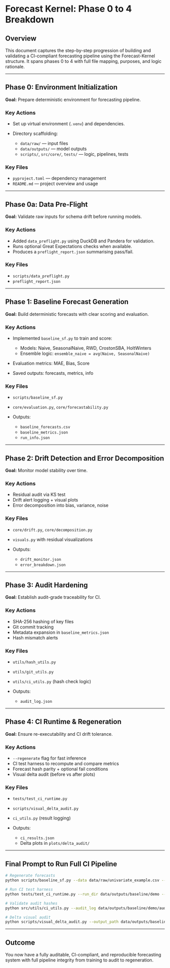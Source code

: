 # Forecast Kernel: Phase 0 to 4 Breakdown

## Overview

This document captures the step-by-step progression of building and validating a CI-compliant forecasting pipeline using the Forecast-Kernel structure. It spans phases 0 to 4 with full file mapping, purposes, and logic rationale.

---

## Phase 0: Environment Initialization

**Goal:** Prepare deterministic environment for forecasting pipeline.

### Key Actions

* Set up virtual environment (`.venv`) and dependencies.
* Directory scaffolding:

  * `data/raw/` — input files
  * `data/outputs/` — model outputs
  * `scripts/`, `src/core/`, `tests/` — logic, pipelines, tests

### Key Files

* `pyproject.toml` — dependency management
* `README.md` — project overview and usage

---

## Phase 0a: Data Pre-Flight

**Goal:** Validate raw inputs for schema drift before running models.

### Key Actions

* Added `data_preflight.py` using DuckDB and Pandera for validation.
* Runs optional Great Expectations checks when available.
* Produces a `preflight_report.json` summarising pass/fail.

### Key Files

* `scripts/data_preflight.py`
* `preflight_report.json`

---

## Phase 1: Baseline Forecast Generation

**Goal:** Build deterministic forecasts with clear scoring and evaluation.

### Key Actions

* Implemented `baseline_sf.py` to train and score:

  * Models: Naive, SeasonalNaive, RWD, CrostonSBA, HoltWinters
  * Ensemble logic: `ensemble_naive = avg(Naive, SeasonalNaive)`
* Evaluation metrics: MAE, Bias, Score
* Saved outputs: forecasts, metrics, info

### Key Files

* `scripts/baseline_sf.py`
* `core/evaluation.py`, `core/forecastability.py`
* Outputs:

  * `baseline_forecasts.csv`
  * `baseline_metrics.json`
  * `run_info.json`

---

## Phase 2: Drift Detection and Error Decomposition

**Goal:** Monitor model stability over time.

### Key Actions

* Residual audit via KS test
* Drift alert logging + visual plots
* Error decomposition into bias, variance, noise

### Key Files

* `core/drift.py`, `core/decomposition.py`
* `visuals.py` with residual visualizations
* Outputs:

  * `drift_monitor.json`
  * `error_breakdown.json`

---

## Phase 3: Audit Hardening

**Goal:** Establish audit-grade traceability for CI.

### Key Actions

* SHA-256 hashing of key files
* Git commit tracking
* Metadata expansion in `baseline_metrics.json`
* Hash mismatch alerts

### Key Files

* `utils/hash_utils.py`
* `utils/git_utils.py`
* `utils/ci_utils.py` (hash check logic)
* Outputs:

  * `audit_log.json`

---

## Phase 4: CI Runtime & Regeneration

**Goal:** Ensure re-executability and CI drift tolerance.

### Key Actions

* `--regenerate` flag for fast inference
* CI test harness to recompute and compare metrics
* Forecast hash parity + optional fail conditions
* Visual delta audit (before vs after plots)

### Key Files

* `tests/test_ci_runtime.py`
* `scripts/visual_delta_audit.py`
* `ci_utils.py` (result logging)
* Outputs:

  * `ci_results.json`
  * Delta plots in `plots/delta_audit/`

---

## Final Prompt to Run Full CI Pipeline

```bash
# Regenerate forecasts
python scripts/baseline_sf.py --data data/raw/univariate_example.csv --horizon 14 --tag demo --phase 4 --regenerate

# Run CI test harness
python tests/test_ci_runtime.py --run_dir data/outputs/baseline/demo --data data/raw/univariate_example.csv

# Validate audit hashes
python src/utils/ci_utils.py --audit_log data/outputs/baseline/demo/audit_log.json --output_dir data/outputs/baseline/demo --log_ci_results

# Delta visual audit
python scripts/visual_delta_audit.py --output_path data/outputs/baseline/demo
```

---

## Outcome

You now have a fully auditable, CI-compliant, and reproducible forecasting system with full pipeline integrity from training to audit to regeneration.
